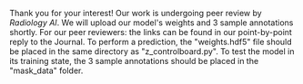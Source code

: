 Thank you for your interest!
Our work is undergoing peer review by *Radiology AI*. We will upload our model's weights and 3 sample annotations shortly.
For our peer reviewers: the links can be found in our point-by-point reply to the Journal.
To perform a prediction, the "weights.hdf5" file should be placed in the same directory as "z_controlboard.py".
To test the model in its training state, the 3 sample annotations should be placed in the "mask_data" folder.

